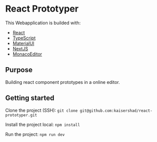 # React Prototyper

This Webapplication is builded with:
- [React](https://reactjs.org/)
- [TypeScript](https://www.typescriptlang.org/)
- [MaterialUI](https://material-ui.com/)
- [NextJS](https://nextjs.org/)
- [MonacoEditor](https://github.com/microsoft/monaco-editor)

## Purpose

Building react component prototypes in a online editor.

## Getting started

Clone the project (SSH): `git clone git@github.com:kaisershad/react-prototyper.git`

Install the project local: `npm install`

Run the project: `npm run dev`
